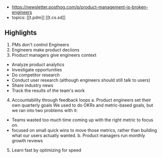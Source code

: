 
- https://newsletter.posthog.com/p/product-management-is-broken-engineers
- topics: [[t.pdm]] [[t.cs.sd]]

## Highlights

1. PMs don't control Engineers
2. Engineers make product deciions
3. Product managers give engineers context
 - Analyze product analytics
 - Investigate opportunities
 - Do competitor research
 - Conduct user research (although engineers should still talk to users)
 - Share industry news
 - Track the results of the team's work
4. Accountability through feedback loops
  a. Product engineers set their own quarterly goals
  We used to do OKRs and metric-based goals, but we ran into two problems with it:
  - Teams wasted too much time coming up with the right metric to focus on.
  -  focused on small quick wins to move those metrics, rather than building what our users actually wanted.
  b. Product managers run monthly growth reviews
5. Learn fast by optimizing for speed